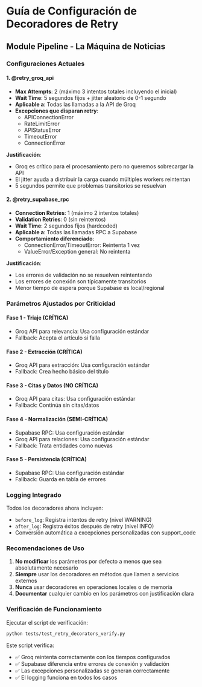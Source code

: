 # Guía de Configuración de Decoradores de Retry
## Module Pipeline - La Máquina de Noticias

### Configuraciones Actuales

#### 1. **@retry_groq_api**
- **Max Attempts**: 2 (máximo 3 intentos totales incluyendo el inicial)
- **Wait Time**: 5 segundos fijos + jitter aleatorio de 0-1 segundo
- **Aplicable a**: Todas las llamadas a la API de Groq
- **Excepciones que disparan retry**:
  - APIConnectionError
  - RateLimitError
  - APIStatusError
  - TimeoutError
  - ConnectionError

**Justificación**: 
- Groq es crítico para el procesamiento pero no queremos sobrecargar la API
- El jitter ayuda a distribuir la carga cuando múltiples workers reintentan
- 5 segundos permite que problemas transitorios se resuelvan

#### 2. **@retry_supabase_rpc**
- **Connection Retries**: 1 (máximo 2 intentos totales)
- **Validation Retries**: 0 (sin reintentos)
- **Wait Time**: 2 segundos fijos (hardcoded)
- **Aplicable a**: Todas las llamadas RPC a Supabase
- **Comportamiento diferenciado**:
  - ConnectionError/TimeoutError: Reintenta 1 vez
  - ValueError/Exception general: No reintenta

**Justificación**:
- Los errores de validación no se resuelven reintentando
- Los errores de conexión son típicamente transitorios
- Menor tiempo de espera porque Supabase es local/regional

### Parámetros Ajustados por Criticidad

#### Fase 1 - Triaje (CRÍTICA)
- Groq API para relevancia: Usa configuración estándar
- Fallback: Acepta el artículo si falla

#### Fase 2 - Extracción (CRÍTICA)
- Groq API para extracción: Usa configuración estándar
- Fallback: Crea hecho básico del título

#### Fase 3 - Citas y Datos (NO CRÍTICA)
- Groq API para citas: Usa configuración estándar
- Fallback: Continúa sin citas/datos

#### Fase 4 - Normalización (SEMI-CRÍTICA)
- Supabase RPC: Usa configuración estándar
- Groq API para relaciones: Usa configuración estándar
- Fallback: Trata entidades como nuevas

#### Fase 5 - Persistencia (CRÍTICA)
- Supabase RPC: Usa configuración estándar
- Fallback: Guarda en tabla de errores

### Logging Integrado

Todos los decoradores ahora incluyen:
- `before_log`: Registra intentos de retry (nivel WARNING)
- `after_log`: Registra éxitos después de retry (nivel INFO)
- Conversión automática a excepciones personalizadas con support_code

### Recomendaciones de Uso

1. **No modificar** los parámetros por defecto a menos que sea absolutamente necesario
2. **Siempre** usar los decoradores en métodos que llamen a servicios externos
3. **Nunca** usar decoradores en operaciones locales o de memoria
4. **Documentar** cualquier cambio en los parámetros con justificación clara

### Verificación de Funcionamiento

Ejecutar el script de verificación:
```bash
python tests/test_retry_decorators_verify.py
```

Este script verifica:
- ✅ Groq reintenta correctamente con los tiempos configurados
- ✅ Supabase diferencia entre errores de conexión y validación
- ✅ Las excepciones personalizadas se generan correctamente
- ✅ El logging funciona en todos los casos
